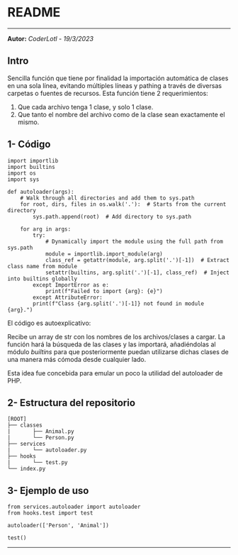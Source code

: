 # README
---
**Autor:** *CoderLotl - 19/3/2023*

## Intro

Sencilla función que tiene por finalidad la importación automática de clases en una sola línea, evitando múltiples líneas y pathing a través de diversas carpetas o fuentes de recursos.
Esta función tiene 2 requerimientos:
1. Que cada archivo tenga 1 clase, y solo 1 clase.
2. Que tanto el nombre del archivo como de la clase sean exactamente el mismo.


## 1- Código
    import importlib
    import builtins
    import os
    import sys

    def autoloader(args):
        # Walk through all directories and add them to sys.path
        for root, dirs, files in os.walk('.'):  # Starts from the current directory
            sys.path.append(root)  # Add directory to sys.path

        for arg in args:
            try:
                # Dynamically import the module using the full path from sys.path
                module = importlib.import_module(arg)
                class_ref = getattr(module, arg.split('.')[-1])  # Extract class name from module
                setattr(builtins, arg.split('.')[-1], class_ref)  # Inject into builtins globally
            except ImportError as e:
                print(f"Failed to import {arg}: {e}")
            except AttributeError:
            print(f"Class {arg.split('.')[-1]} not found in module {arg}.")

El código es autoexplicativo:

Recibe un array de str con los nombres de los archivos/clases a cargar.
La función hará la búsqueda de las clases y las importará, añadiéndolas al módulo *builtins* para que posteriormente puedan utilizarse dichas clases de una manera más cómoda desde cualquier lado.

Esta idea fue concebida para emular un poco la utilidad del autoloader de PHP.

## 2- Estructura del repositorio

    [ROOT]
    ├── classes
    |       ├── Animal.py
    |       └── Person.py
    ├── services
    |       └── autoloader.py
    ├── hooks
    |       └── test.py
    └── index.py    

## 3- Ejemplo de uso

    from services.autoloader import autoloader
    from hooks.test import test

    autoloader(['Person', 'Animal'])

    test()

- - - 